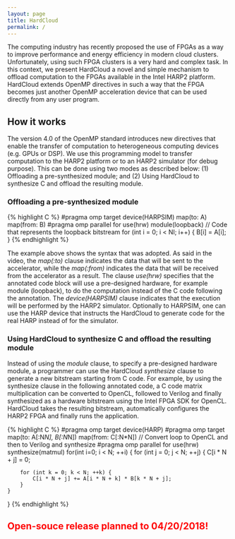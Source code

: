 ```yaml
---
layout: page
title: HardCloud
permalink: /
---
```


The computing industry has recently proposed the use of  FPGAs as a way to improve performance and energy efficiency in modern cloud clusters. Unfortunately, using such FPGA clusters  is a very hard and complex task. In this context, we present HardCloud a novel and simple mechanism to offload computation to  the FPGAs available in the  Intel HARP2 platform. HardCloud extends OpenMP directives in such a way that the FPGA becomes just another OpenMP acceleration device that can be used directly from any user program. <!---
HardCloud is a subproject of [AClang](https://omp2ocl.github.io/aclang)).-->

## How it works

The version 4.0 of the  OpenMP standard introduces new directives that
enable the transfer of  computation to heterogeneous computing devices
(e.g.  GPUs  or  DSP).  We  use this  programming  model  to  transfer
computation to the HARP2 platform or to an HARP2 simulator (for debug purpose).
This can be done using two modes as described below: (1) Offloading a pre-synthesized
module; and (2) Using HardCloud to synthesize C and offload the resulting module.

### Offloading a pre-synthesized module

{% highlight C %}
#pragma omp target device(HARPSIM) map(to: A) map(from: B)
#pragma omp parallel for use(hrw) module(loopback)
// Code that represents the loopback bitstream
for (int i = 0; i < NI; i++) {
    B[i] = A[i];
}
{% endhighlight %}

The example above shows the syntax that was adopted. As said in the video, the *map(:to)* clause indicates
the data that will be sent to the accelerator, while the *map(:from)* indicates the data that will be received from the accelerator as a result. The clause *use(hrw)* specifies that the annotated code block will use a pre-designed hardware, for example module (loopback), to do the computation instead of the C code following the annotation. The *device(HARPSIM)* clause indicates that the execution will be performed by the HARP2 simulator.
Optionally to HARPSIM, one can use the HARP device that instructs the
HardCloud to generate code for the real HARP instead of for the simulator. 

### Using HardCloud to synthesize C and offload the resulting module

Instead of using the *module* clause, to specify a pre-designed hardware module, a programmer can  use the HardCloud *synthesize* clause to generate a new bitstream starting from C code. For example, by using the synthesize clause in the following annotated code,  a C code  matrix multiplication  can be converted to OpenCL, followed to Verilog and finally synthesized as a hardware bitstream using the  Intel FPGA SDK for OpenCL. HardCloud takes the resulting bitstream, automatically  configures the HARP2 FPGA and finally runs the application.

{% highlight C %}
#pragma omp target device(HARP)
#pragma omp target map(to: A[:N*N], B[:N*N]) map(from: C[:N*N])
// Convert loop to OpenCL and then to  Verilog and synthesize
#pragma omp parallel for use(hrw) synthesize(matmul)
for(int i=0; i < N; ++i) {
    for (int j = 0; j < N; ++j) {
        C[i * N + j] = 0;
        
        for (int k = 0; k < N; ++k) {
            C[i * N + j] += A[i * N + k] * B[k * N + j];
        }
    }
}
{% endhighlight %}

<h2><font color="red">Open-souce release planned to 04/20/2018!</font></h2>
